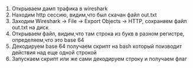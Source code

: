 1. Открываем дамп трафика в wireshark
2. Находим http сессию, видим,что был скачан файл out.txt
3. Заходим Wireshark -> File -> Export Objects -> HTTP, сохраняем файл out.txt на диск
4. Открываем файл, видим,что там строка из букв в разном регистре, определяем,что это base 64
5. Декодируем base 64 получаем скрипт на bash который поизводит действия над еще одной строкой
6. Запускаем скрипт или же  сами декодируем строку и получаем флаг
